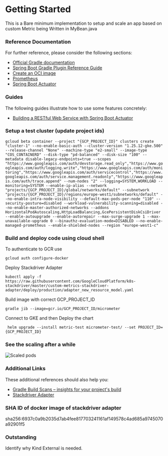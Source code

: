 # Getting Started
This is a Bare minimum implementation to setup and scale an app based on custom Metric being Written in MyBean.java

### Reference Documentation
For further reference, please consider the following sections:

* [Official Gradle documentation](https://docs.gradle.org)
* [Spring Boot Gradle Plugin Reference Guide](https://docs.spring.io/spring-boot/docs/3.1.5/gradle-plugin/reference/html/)
* [Create an OCI image](https://docs.spring.io/spring-boot/docs/3.1.5/gradle-plugin/reference/html/#build-image)
* [Prometheus](https://docs.spring.io/spring-boot/docs/3.1.5/reference/htmlsingle/index.html#actuator.metrics.export.prometheus)
* [Spring Boot Actuator](https://docs.spring.io/spring-boot/docs/3.1.5/reference/htmlsingle/index.html#actuator)

### Guides
The following guides illustrate how to use some features concretely:

* [Building a RESTful Web Service with Spring Boot Actuator](https://spring.io/guides/gs/actuator-service/)

### Setup a test cluster (update project ids)

``` gcloud beta container --project "{GCP_PROJECT_ID}" clusters create "cluster-1" --no-enable-basic-auth --cluster-version "1.25.12-gke.500" --release-channel "None" --machine-type "e2-small" --image-type "COS_CONTAINERD" --disk-type "pd-balanced" --disk-size "100" --metadata disable-legacy-endpoints=true --scopes "https://www.googleapis.com/auth/devstorage.read_only","https://www.googleapis.com/auth/logging.write","https://www.googleapis.com/auth/monitoring","https://www.googleapis.com/auth/servicecontrol","https://www.googleapis.com/auth/service.management.readonly","https://www.googleapis.com/auth/trace.append" --num-nodes "2" --logging=SYSTEM,WORKLOAD --monitoring=SYSTEM --enable-ip-alias --network "projects/{GCP_PROJECT_ID}/global/networks/default" --subnetwork "projects/{GCP_PROJECT_ID}/regions/europe-west1/subnetworks/default" --no-enable-intra-node-visibility --default-max-pods-per-node "110" --security-posture=disabled --workload-vulnerability-scanning=disabled --no-enable-master-authorized-networks --addons HorizontalPodAutoscaling,HttpLoadBalancing,GcePersistentDiskCsiDriver --enable-autoupgrade --enable-autorepair --max-surge-upgrade 1 --max-unavailable-upgrade 0 --binauthz-evaluation-mode=DISABLED --no-enable-managed-prometheus --enable-shielded-nodes --region "europe-west1-c" ```

### Build and deploy code using cloud shell
To authenticate to GCR use 

```gcloud auth configure-docker    ``` 

Deploy Stackdriver Adapter 

```kubectl apply -f https://raw.githubusercontent.com/GoogleCloudPlatform/k8s-stackdriver/master/custom-metrics-stackdriver-adapter/deploy/production/adapter_new_resource_model.yaml    ``` 

Build image with correct GCP_PROJECT_ID

``` gradle jib --image=gcr.io/GCP_PROJECT_ID/micrometer ```

Connect to GKE and then Deploy the chart

``` helm upgrade --install metric-test micrometer-test/ --set PROJECT_ID={GCP_PROJECT_ID}```

### See the scaling after a while

![Scaled pods](https://github.com/apurvc/micrometer/blob/main/Screenshot%202023-11-24%20171002.png "Scaled pods")

### Additional Links
These additional references should also help you:

* [Gradle Build Scans – insights for your project's build](https://scans.gradle.com#gradle)
* [Stackdriver Adapter](https://github.com/GoogleCloudPlatform/k8s-stackdriver/blob/master/custom-metrics-stackdriver-adapter/README.md)

### SHA ID of docker image of stackdriver adapter
sha256:6937c0a9b2035d7ab4fee817703241161af149578c4ad685a9745070a92901f5

### Outstanding 
Identify why Kind External is needed.